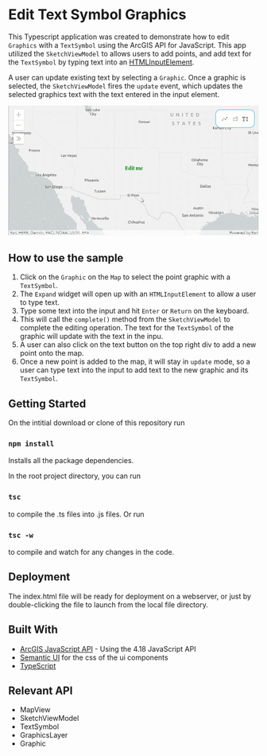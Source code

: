 # Edit Text Symbol Graphics

This Typescript application was created to demonstrate how to edit `Graphics` with a `TextSymbol` using the ArcGIS API for JavaScript. This app utilized the `SketchViewModel` to allows users to add points, and add text for the `TextSymbol` by typing text into an [HTMLInputElement](https://developer.mozilla.org/en-US/docs/Web/API/HTMLInputElement).

A user can update existing text by selecting a `Graphic`. Once a graphic is selected, the `SketchViewModel` fires the `update` event, which updates the selected graphics text with the text entered in the input element.

<img src="sketch-text.gif" width="600"/>

## How to use the sample
1. Click on the `Graphic` on the `Map` to select the point graphic with a `TextSymbol`.
2. The `Expand` widget will open up with an `HTMLInputElement` to allow a user to type text.
3. Type some text into the input and hit `Enter` or `Return` on the keyboard.
4. This will call the `complete()` method from the `SketchViewModel` to complete the editing operation. The text for the `TextSymbol` of the graphic will update with the text in the inpu.
5. A user can also click on the text button on the top right div to add a new point onto the map.
6. Once a new point is added to the map, it will stay in `update` mode, so a user can type text into the input to add text to the new graphic and its `TextSymbol`.

## Getting Started

On the intitial download or clone of this repository run

### `npm install`

Installs all the package dependencies.

In the root project directory, you can run

### `tsc`

to compile the .ts files into .js files. Or run

### `tsc -w`

to compile and watch for any changes in the code.

## Deployment

The index.html file will be ready for deployment on a webserver, or just by double-clicking the file to launch from the local file directory.

## Built With

* [ArcGIS JavaScript API](https://developers.arcgis.com/javascript/) - Using the 4.18 JavaScript API
* [Semantic UI](https://semantic-ui.com) for the css of the ui components
* [TypeScript](https://www.typescriptlang.org/)

## Relevant API
* MapView
* SketchViewModel
* TextSymbol
* GraphicsLayer
* Graphic